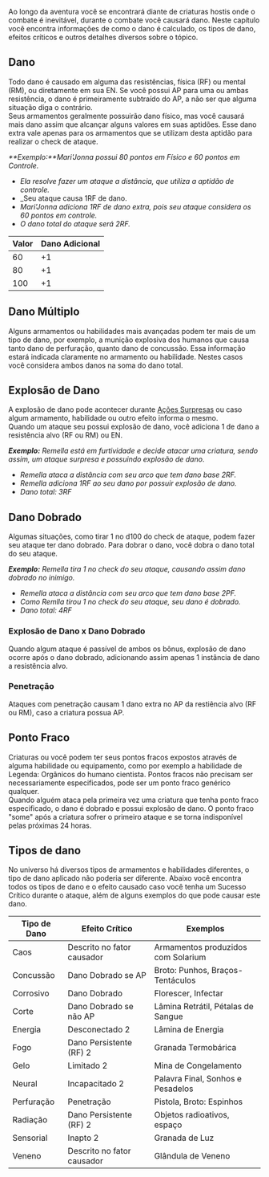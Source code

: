 Ao longo da aventura você se encontrará diante de criaturas hostis onde o combate é inevitável, durante o combate você causará dano. Neste capítulo você encontra informações de como o dano é calculado, os tipos de dano, efeitos críticos e outros detalhes diversos sobre o tópico.

## Dano

Todo dano é causado em alguma das resistências, física (RF) ou mental (RM), ou diretamente em sua EN. Se você possui AP para uma ou ambas resistência, o dano é primeiramente subtraído do AP, a não ser que alguma situação diga o contrário.  
Seus armamentos geralmente possuirão dano físico, mas você causará mais dano assim que alcançar alguns valores em suas aptidões. Esse dano extra vale apenas para os armamentos que se utilizam desta aptidão para realizar o check de ataque.

_**Exemplo:**Mari'Jonna possui 80 pontos em Físico e 60 pontos em Controle._

- _Ela resolve fazer um ataque a distância, que utiliza a aptidão de controle._
- _Seu ataque causa 1RF de dano.
- _Mari'Jonna adiciona 1RF de dano extra, pois seu ataque considera os 60 pontos em controle._
- _O dano total do ataque será 2RF._

| Valor | Dano Adicional |
| ----- | -------------- |
| 60    | +1             |
| 80    | +1             |
| 100   | +1             |

## Dano Múltiplo

Alguns armamentos ou habilidades mais avançadas podem ter mais de um tipo de dano, por exemplo, a munição explosiva dos humanos que causa tanto dano de perfuração, quanto dano de concussão. Essa informação estará indicada claramente no armamento ou habilidade. Nestes casos você considera ambos danos na soma do dano total.

## Explosão de Dano

A explosão de dano pode acontecer durante [Ações Surpresas](./situationalModifiers.md#ação-surpresa) ou caso algum armamento, habilidade ou outro efeito informa o mesmo.  
Quando um ataque seu possui explosão de dano, você adiciona 1 de dano a resistência alvo (RF ou RM) ou EN.

_**Exemplo:** Remella está em furtividade e decide atacar uma criatura, sendo assim, um ataque surpresa e possuindo explosão de dano_.

- _Remella ataca a distância com seu arco que tem dano base 2RF._
- _Remella adiciona 1RF ao seu dano por possuir explosão de dano._
- _Dano total: 3RF_

## Dano Dobrado

Algumas situações, como tirar 1 no d100 do check de ataque, podem fazer seu ataque ter dano dobrado. Para dobrar o dano, você dobra o dano total do seu ataque.

_**Exemplo:** Remella tira 1 no check do seu ataque, causando assim dano dobrado no inimigo._

- _Remella ataca a distância com seu arco que tem dano base 2PF._
- _Como Remlla tirou 1 no check do seu ataque, seu dano é dobrado._
- _Dano total: 4RF_

### Explosão de Dano x Dano Dobrado

Quando algum ataque é passível de ambos os bônus, explosão de dano ocorre após o dano dobrado, adicionando assim apenas 1 instância de dano a resistência alvo.

### Penetração

Ataques com penetração causam 1 dano extra no AP da restiência alvo (RF ou RM), caso a criatura possua AP.

## Ponto Fraco

Criaturas ou você podem ter seus pontos fracos expostos através de alguma habilidade ou equipamento, como por exemplo a habilidade de Legenda: Orgânicos do humano cientista. Pontos fracos não precisam ser necessariamente especificados, pode ser um ponto fraco genérico qualquer.  
Quando alguém ataca pela primeira vez uma criatura que tenha ponto fraco especificado, o dano é dobrado e possui explosão de dano. O ponto fraco "some" após a criatura sofrer o primeiro ataque e se torna indisponível pelas próximas 24 horas.

## Tipos de dano

No universo há diversos tipos de armamentos e habilidades diferentes, o tipo de dano aplicado não poderia ser diferente. Abaixo você encontra todos os tipos de dano e o efeito causado caso você tenha um Sucesso Crítico durante o ataque, além de alguns exemplos do que pode causar este dano.

| Tipo de Dano | Efeito Crítico             | Exemplos                           |
| ------------ | -------------------------- | ---------------------------------- |
| Caos         | Descrito no fator causador | Armamentos produzidos com Solarium |
| Concussão    | Dano Dobrado se AP         | Broto: Punhos, Braços-Tentáculos   |
| Corrosivo    | Dano Dobrado               | Florescer, Infectar                |
| Corte        | Dano Dobrado se não AP     | Lâmina Retrátil, Pétalas de Sangue |
| Energia      | Desconectado 2             | Lâmina de Energia                  |
| Fogo         | Dano Persistente (RF) 2    | Granada Termobárica                |
| Gelo         | Limitado 2                 | Mina de Congelamento               |
| Neural       | Incapacitado 2             | Palavra Final, Sonhos e Pesadelos  |
| Perfuração   | Penetração                 | Pistola, Broto: Espinhos           |
| Radiação     | Dano Persistente (RF) 2    | Objetos radioativos, espaço        |
| Sensorial    | Inapto 2                   | Granada de Luz                     |
| Veneno       | Descrito no fator causador | Glândula de Veneno                 |
